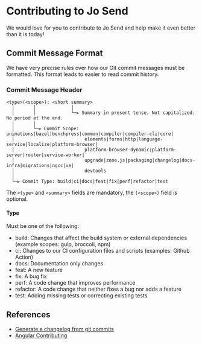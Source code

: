 # Contributing to Jo Send

We would love for you to contribute to Jo Send and help make it even better than it is today!

## Commit Message Format

We have very precise rules over how our Git commit messages must be formatted. This format leads to easier to read commit history.

### Commit Message Header

```
<type>(<scope>): <short summary>
  │       │             │
  │       │             └─⫸ Summary in present tense. Not capitalized. No period at the end.
  │       │
  │       └─⫸ Commit Scope: animations|bazel|benchpress|common|compiler|compiler-cli|core|
  │                          elements|forms|http|language-service|localize|platform-browser|
  │                          platform-browser-dynamic|platform-server|router|service-worker|
  │                          upgrade|zone.js|packaging|changelog|docs-infra|migrations|ngcc|ve|
  │                          devtools
  │
  └─⫸ Commit Type: build|ci|docs|feat|fix|perf|refactor|test
```

The `<type>` and `<summary>` fields are mandatory, the `(<scope>)` field is optional.

#### Type

Must be one of the following:

- build: Changes that affect the build system or external dependencies (example scopes: gulp, broccoli, npm)
- ci: Changes to our CI configuration files and scripts (examples: Github Action)
- docs: Documentation only changes
- feat: A new feature
- fix: A bug fix
- perf: A code change that improves performance
- refactor: A code change that neither fixes a bug nor adds a feature
- test: Adding missing tests or correcting existing tests

## References

- [Generate a changelog from git commits](https://www.npmjs.com/package/generate-changelog)
- [Angular Contributing](https://github.com/angular/angular/blob/master/CONTRIBUTING.md)
